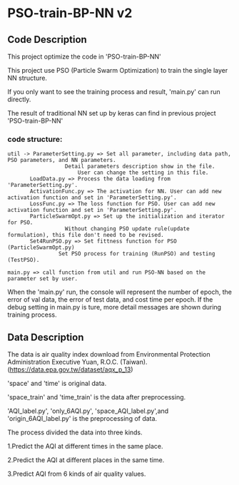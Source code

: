 # PSO-train-BP-NN v2

## Code Description

This project optimize the code in 'PSO-train-BP-NN'

This project use PSO (Particle Swarm Optimization) to train the single layer NN structure.

If you only want to see the training process and result, 'main.py' can run directly.

The result of traditional NN set up by keras can find in previous project 'PSO-train-BP-NN'

### code structure:

    util -> ParameterSetting.py => Set all parameter, including data path, PSO parameters, and NN parameters.
				      Detail parameters description show in the file. 
			              User can change the setting in this file.
	       LoadData.py => Process the data loading from 'ParameterSetting.py'. 					   
	       ActivationFunc.py => The activation for NN. User can add new activation function and set in 'ParameterSetting.py'.
	       LossFunc.py => The loss function for PSO. User can add new activation function and set in 'ParameterSetting.py'.
	       ParticleSwarmOpt.py => Set up the initialization and iterator for PSO.
				      Without changing PSO update rule(update formulation), this file don't need to be revised.
	       Set4RunPSO.py => Set fittness function for PSO (ParticleSwarmOpt.py)
			        Set PSO process for training (RunPSO) and testing (TestPSO).
	
	main.py => call function from util and run PSO-NN based on the parameter set by user.

When the 'main.py' run, the console will represent the number of epoch, the error of val data, the error of test data, and cost time per epoch.
If the debug setting in main.py is ture, more detail messages are shown during training process.


## Data Description

The data is air quality index download from Environmental Protection Administration Executive Yuan, R.O.C. (Taiwan). (https://data.epa.gov.tw/dataset/aqx_p_13)

'space' and 'time' is original data.

'space_train' and 'time_train' is the data after preprocessing.

'AQI_label.py', 'only_6AQI.py', 'space_AQI_label.py',and 'origin_6AQI_label.py' is the preprocessing of data.

The process divided the data into three kinds.

1.Predict the AQI at different times in the same place.

2.Predict the AQI at different places in the same time.

3.Predict AQI from 6 kinds of air quality values.
  
  
